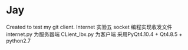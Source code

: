 Jay
===

Created to test my git client.
Internet 实验五
socket 编程实现收发文件
internet.py 为服务器端
CLient_lbx.py 为客户端
采用PyQt4.10.4 + Qt4.8.5 + python2.7

